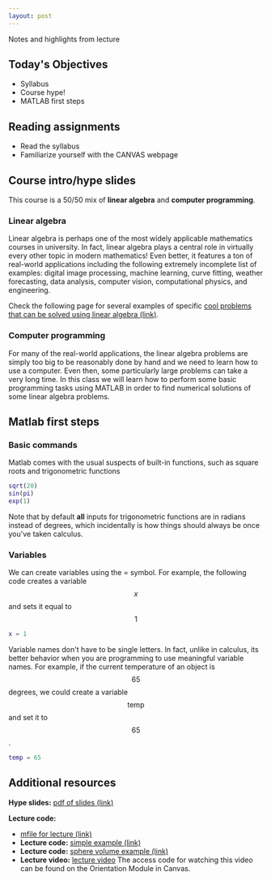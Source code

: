 ```yaml
---
layout: post
---
```


Notes and highlights from lecture

## Today's Objectives

* Syllabus
* Course hype!
* MATLAB first steps

## Reading assignments

* Read the syllabus
* Familiarize yourself with the CANVAS webpage

## Course intro/hype slides
This course is a 50/50 mix of **linear algebra** and **computer programming**.

### Linear algebra
Linear algebra is perhaps one of the most widely applicable mathematics courses in university.  In fact, linear algebra plays a central role in virtually every other topic in modern mathematics!  Even better, it features a ton of real-world applications including the following extremely incomplete list of examples: digital image processing, machine learning, curve fitting, weather forecasting, data analysis, computer vision, computational physics, and engineering.

Check the following page for several examples of specific <a target="_parent" href="https://wcasper.github.io/math107spring2022/extras/example-problems">cool problems that can be solved using linear algebra (link)</a>.

### Computer programming
For many of the real-world applications, the linear algebra problems are simply too big to be reasonably done by hand and we need to learn how to use a computer.  Even then, some particularly large problems can take a very long time.  In this class we will learn how to perform some basic programming tasks using MATLAB in order to find numerical solutions of some linear algebra problems.

## Matlab first steps

### Basic commands
Matlab comes with the usual suspects of built-in functions, such as square roots and trigonometric functions
```Matlab
sqrt(20)
sin(pi)
exp(1)
```
Note that by default **all** inputs for trigonometric functions are in radians instead of degrees, which incidentally is how things should always be once you've taken calculus.

### Variables
We can create variables using the = symbol.
For example, the following code creates a variable $$x$$ and sets it equal to $$1$$
```Matlab
x = 1
```
Variable names don't have to be single letters.  In fact, unlike in calculus, its better behavior when you are programming to use meaningful variable names.  For example, if the current temperature of an object is $$65$$ degrees, we could create a variable $$\text{temp}$$ and set it to $$65$$.
```Matlab
temp = 65
```


## Additional resources
**Hype slides:** <a target="_parent" href="https://wcasper.github.io/math107spring2022/extras/presentations/hype/slides.pdf">pdf of slides (link)</a>


**Lecture code:** 
* <a target="_parent" href="https://wcasper.github.io/math107spring2022/MATLAB/lecture1.m">mfile for lecture (link)</a>
* **Lecture code:** <a target="_parent" href="https://wcasper.github.io/math107spring2022/MATLAB/lecture1_example.m">simple example (link)</a>
* **Lecture code:** <a target="_parent" href="https://wcasper.github.io/math107spring2022/MATLAB/lecture1_example.m">sphere volume example (link)</a>
* **Lecture video:** <a href="https://fullerton.zoom.us/rec/share/ZjspgnIoYcFGueDkeVR0Fg3EzgcwEo_Y_7-NBcpI7Z3WfDXD6QxyBxytLXaocb-P.mW26rydu3QlpHRfU">lecture video</a>
The access code for watching this video can be found on the Orientation Module in Canvas.


